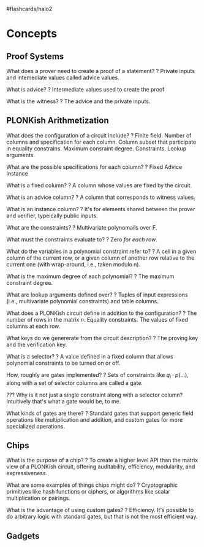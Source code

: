 #flashcards/halo2

# Concepts

## Proof Systems

What does a prover need to create a proof of a statement?
?
Private inputs and intemediate values called advice values.
<!--SR:2022-08-07,11,250-->

What is advice?
?
Intermediate values used to create the proof
<!--SR:2022-08-04,9,250-->

What is the witness?
?
The advice and the private inputs.
<!--SR:2022-08-07,13,270-->

## PLONKish Arithmetization

What does the configuration of a circuit include?
?
Finite field.
Number of columns and specification for each column.
Column subset that participate in equality constrains.
Maximum consraint degree.
Constraints.
Lookup arguments.
<!--SR:2022-08-02,5,190-->

What are the possible specifications for each column?
?
Fixed
Advice
Instance
<!--SR:2022-08-01,7,230-->

What is a fixed column?
?
A column whose values are fixed by the circuit.
<!--SR:2022-08-10,14,270-->

What is an advice column?
?
A column that corresponds to witness values.
<!--SR:2022-08-03,8,230-->

What is an instance column?
?
It's for elements shared between the prover and verifier, typeically public inputs.
<!--SR:2022-08-06,8,230-->

What are the constraints?
?
Multivariate polynomails over F.
<!--SR:2022-08-06,12,270-->

What must the constraints evaluate to?
?
Zero *for each row*.
<!--SR:2022-08-03,4,210-->

What do the variables in a polynomial constraint refer to?
?
A cell in a given column of the current row, or a given column of another row relative to the current one (with wrap-around, i.e., taken modulo n).
<!--SR:2022-08-12,14,230-->

What is the maximum degree of each polynomial?
?
The maximum constraint degree.
<!--SR:2022-07-31,6,230-->

What are lookup arguments defined over?
?
Tuples of input expressions (i.e., multivariate polynomial constraints) and table columns.
<!--SR:2022-08-01,3,210-->

What does a PLONKish circuit define in addition to the configuration?
?
The number of rows in the matrix $n$.
Equality constraints.
The values of fixed columns at each row.
<!--SR:2022-08-02,3,170-->

What keys do we genererate from the circuit description?
?
The proving key and the verification key.
<!--SR:2022-08-11,15,270-->

What is a selector?
?
A value defined in a fixed column that allows polynomial constraints to be turned on or off.
<!--SR:2022-08-17,18,270-->

How, roughly are gates implemented?
?
Sets of constraints like $q_i \cdot p(...)$, along with a set of selector columns are called a gate.
<!--SR:2022-08-02,8,250-->

??? Why is it not just a single constraint along with a selector column? Intuitively that's what a gate would be, to me.

What kinds of gates are there?
?
Standard gates that support generic field operations like multiplication and addition, and custom gates for more specialized operations.
<!--SR:2022-08-09,13,270-->

## Chips

What is the purpose of a chip?
?
To create a higher level API than the matrix view of a PLONKish circuit, offering auditability, efficiency, modularity, and expressiveness.
<!--SR:2022-08-12,16,270-->

What are some examples of things chips might do?
?
Cryptographic primitives like hash functions or ciphers, or algorithms like scalar multiplication or pairings.
<!--SR:2022-08-05,10,250-->

What is the advantage of using custom gates?
?
Efficiency. It's possible to do arbitrary logic with standard gates, but that is not the most efficient way.
<!--SR:2022-08-08,13,270-->

## Gadgets